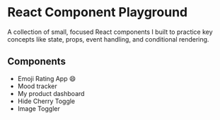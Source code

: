 # React Component Playground

A collection of small, focused React components I built to practice key concepts like state, props, event handling, and conditional rendering.

## Components

- Emoji Rating App 😄
- Mood tracker
- My product dashboard
- Hide Cherry Toggle
- Image Toggler
